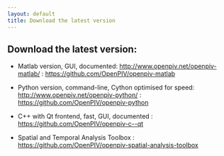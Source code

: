 ```yaml
---
layout: default
title: Download the latest version
---
```


## Download the latest version:

* Matlab version,  GUI, documented: <http://www.openpiv.net/openpiv-matlab/>
: <https://github.com/OpenPIV/openpiv-matlab>
		
* Python version, command-line, Cython optimised for speed: <http://www.openpiv.net/openpiv-python/>
: <https://github.com/OpenPIV/openpiv-python>
		
* C++ with Qt frontend, fast, GUI, documented
: <https://github.com/OpenPIV/openpiv-c--qt>
		
* Spatial and Temporal Analysis Toolbox
: <https://github.com/OpenPIV/openpiv-spatial-analysis-toolbox>